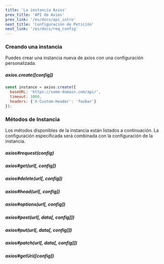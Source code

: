 ```yaml
---
title: 'La instancia Axios'
prev_title: 'API de Axios'
prev_link: '/es/docs/api_intro'
next_title: 'Configuración de Petición'
next_link: '/es/docs/req_config'
---
```


### Creando una instancia

Puedes crear una instancia nueva de axios con una configuración personalizada.

##### axios.create([config])

```js
const instance = axios.create({
  baseURL: 'https://some-domain.com/api/',
  timeout: 1000,
  headers: {'X-Custom-Header': 'foobar'}
});
```

### Métodos de Instancia

Los métodos disponibles de la instancia están listados a continuación. La configuración especificada será combinada con la configuración de la instancia.

##### axios#request(config)
##### axios#get(url[, config])
##### axios#delete(url[, config])
##### axios#head(url[, config])
##### axios#options(url[, config])
##### axios#post(url[, data[, config]])
##### axios#put(url[, data[, config]])
##### axios#patch(url[, data[, config]])
##### axios#getUri([config])